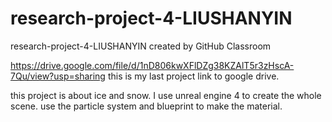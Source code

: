 # research-project-4-LIUSHANYIN
research-project-4-LIUSHANYIN created by GitHub Classroom

https://drive.google.com/file/d/1nD806kwXFlDZg38KZAlT5r3zHscA-7Qu/view?usp=sharing
this is my last project link to google drive.

this project is about ice and snow.
I use unreal engine 4 to create the whole scene.
use the particle system and blueprint to make the material.
